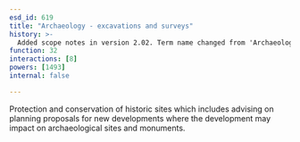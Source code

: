 ```yaml
---
esd_id: 619
title: "Archaeology - excavations and surveys"
history: >-
  Added scope notes in version 2.02. Term name changed from 'Archaeological excavations and surveys' to 'Archaeology - excavations and surveys' in version 3.00.
function: 32
interactions: [8]
powers: [1493]
internal: false

---
```


Protection and conservation of historic sites which includes advising on planning proposals for new developments where the development may impact on archaeological sites and monuments.

